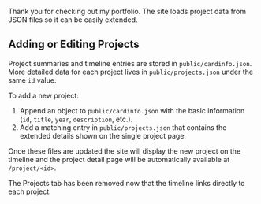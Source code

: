 Thank you for checking out my portfolio. The site loads project data from JSON
files so it can be easily extended.

## Adding or Editing Projects

Project summaries and timeline entries are stored in
`public/cardinfo.json`. More detailed data for each project lives in
`public/projects.json` under the same `id` value.

To add a new project:

1. Append an object to `public/cardinfo.json` with the basic information
   (`id`, `title`, `year`, `description`, etc.).
2. Add a matching entry in `public/projects.json` that contains the
   extended details shown on the single project page.

Once these files are updated the site will display the new project on the
timeline and the project detail page will be automatically available at
`/project/<id>`.

The Projects tab has been removed now that the timeline links directly to
each project.